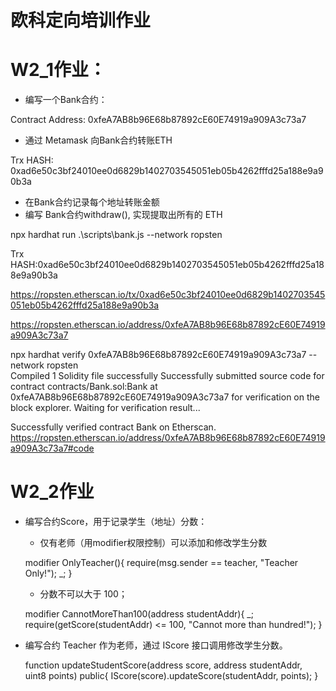 # 欧科定向培训作业
# W2_1作业：

* 编写⼀个Bank合约：

Contract Address: 0xfeA7AB8b96E68b87892cE60E74919a909A3c73a7

* 通过 Metamask 向Bank合约转账ETH

Trx HASH: 0xad6e50c3bf24010ee0d6829b1402703545051eb05b4262fffd25a188e9a90b3a


* 在Bank合约记录每个地址转账⾦额
* 编写 Bank合约withdraw(), 实现提取出所有的 ETH

npx hardhat run .\scripts\bank.js --network ropsten

Trx HASH:0xad6e50c3bf24010ee0d6829b1402703545051eb05b4262fffd25a188e9a90b3a


https://ropsten.etherscan.io/tx/0xad6e50c3bf24010ee0d6829b1402703545051eb05b4262fffd25a188e9a90b3a

https://ropsten.etherscan.io/address/0xfeA7AB8b96E68b87892cE60E74919a909A3c73a7

npx hardhat verify 0xfeA7AB8b96E68b87892cE60E74919a909A3c73a7 --network ropsten                                      
Compiled 1 Solidity file successfully
Successfully submitted source code for contract
contracts/Bank.sol:Bank at 0xfeA7AB8b96E68b87892cE60E74919a909A3c73a7
for verification on the block explorer. Waiting for verification result...

Successfully verified contract Bank on Etherscan.
https://ropsten.etherscan.io/address/0xfeA7AB8b96E68b87892cE60E74919a909A3c73a7#code

# W2_2作业
* 编写合约Score，⽤于记录学⽣（地址）分数：

   * 仅有⽼师（⽤modifier权限控制）可以添加和修改学⽣分数

    modifier OnlyTeacher(){
    require(msg.sender == teacher, "Teacher Only!");
    _;
    }

   * 分数不可以⼤于 100；

   modifier CannotMoreThan100(address studentAddr){
         _;
        require(getScore(studentAddr) <= 100, "Cannot more than hundred!");
    } 
    
* 编写合约 Teacher 作为⽼师，通过 IScore 接⼝调⽤修改学⽣分数。

    function updateStudentScore(address score, address studentAddr, uint8 points) public{
        IScore(score).updateScore(studentAddr, points);
    }